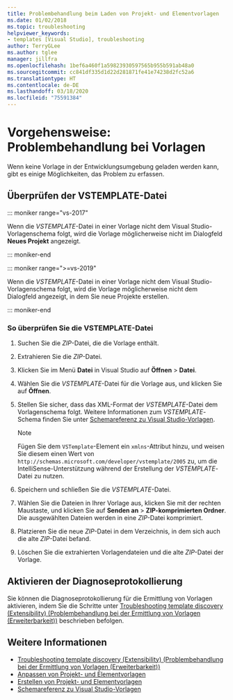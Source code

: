 ```yaml
---
title: Problembehandlung beim Laden von Projekt- und Elementvorlagen
ms.date: 01/02/2018
ms.topic: troubleshooting
helpviewer_keywords:
- templates [Visual Studio], troubleshooting
author: TerryGLee
ms.author: tglee
manager: jillfra
ms.openlocfilehash: 1bef6a460f1a59823930597565b955b591ab48a0
ms.sourcegitcommit: cc841df335d1d22d281871fe41e74238d2fc52a6
ms.translationtype: HT
ms.contentlocale: de-DE
ms.lasthandoff: 03/18/2020
ms.locfileid: "75591384"
---
```

# <a name="how-to-troubleshoot-templates"></a>Vorgehensweise: Problembehandlung bei Vorlagen

Wenn keine Vorlage in der Entwicklungsumgebung geladen werden kann, gibt es einige Möglichkeiten, das Problem zu erfassen.

## <a name="validate-the-vstemplate-file"></a>Überprüfen der VSTEMPLATE-Datei

::: moniker range="vs-2017"

Wenn die *VSTEMPLATE*-Datei in einer Vorlage nicht dem Visual Studio-Vorlagenschema folgt, wird die Vorlage möglicherweise nicht im Dialogfeld **Neues Projekt** angezeigt.

::: moniker-end

::: moniker range=">=vs-2019"

Wenn die *VSTEMPLATE*-Datei in einer Vorlage nicht dem Visual Studio-Vorlagenschema folgt, wird die Vorlage möglicherweise nicht dem Dialogfeld angezeigt, in dem Sie neue Projekte erstellen.

::: moniker-end

### <a name="to-validate-the-vstemplate-file"></a>So überprüfen Sie die VSTEMPLATE-Datei

1. Suchen Sie die *ZIP*-Datei, die die Vorlage enthält.

1. Extrahieren Sie die *ZIP*-Datei.

1. Klicken Sie im Menü **Datei** in Visual Studio auf **Öffnen** > **Datei**.

1. Wählen Sie die *VSTEMPLATE*-Datei für die Vorlage aus, und klicken Sie auf **Öffnen**.

1. Stellen Sie sicher, dass das XML-Format der *VSTEMPLATE*-Datei dem Vorlagenschema folgt. Weitere Informationen zum *VSTEMPLATE*-Schema finden Sie unter [Schemareferenz zu Visual Studio-Vorlagen](../extensibility/visual-studio-template-schema-reference.md).

    > [!NOTE]
    > Fügen Sie dem `VSTemplate`-Element ein `xmlns`-Attribut hinzu, und weisen Sie diesem einen Wert von `http://schemas.microsoft.com/developer/vstemplate/2005` zu, um die IntelliSense-Unterstützung während der Erstellung der *VSTEMPLATE*-Datei zu nutzen.

1. Speichern und schließen Sie die *VSTEMPLATE*-Datei.

1. Wählen Sie die Dateien in Ihrer Vorlage aus, klicken Sie mit der rechten Maustaste, und klicken Sie auf **Senden an** > **ZIP-komprimierten Ordner**. Die ausgewählten Dateien werden in eine *ZIP*-Datei komprimiert.

1. Platzieren Sie die neue *ZIP*-Datei in dem Verzeichnis, in dem sich auch die alte *ZIP*-Datei befand.

1. Löschen Sie die extrahierten Vorlagendateien und die alte *ZIP*-Datei der Vorlage.

## <a name="enable-diagnostic-logging"></a>Aktivieren der Diagnoseprotokollierung

Sie können die Diagnoseprotokollierung für die Ermittlung von Vorlagen aktivieren, indem Sie die Schritte unter [Troubleshooting template discovery (Extensibility) (Problembehandlung bei der Ermittlung von Vorlagen (Erweiterbarkeit))](../extensibility/troubleshooting-template-discovery.md) beschrieben befolgen.

## <a name="see-also"></a>Weitere Informationen

- [Troubleshooting template discovery (Extensibility) (Problembehandlung bei der Ermittlung von Vorlagen (Erweiterbarkeit))](../extensibility/troubleshooting-template-discovery.md)
- [Anpassen von Projekt- und Elementvorlagen](../ide/customizing-project-and-item-templates.md)
- [Erstellen von Projekt- und Elementvorlagen](../ide/creating-project-and-item-templates.md)
- [Schemareferenz zu Visual Studio-Vorlagen](../extensibility/visual-studio-template-schema-reference.md)
